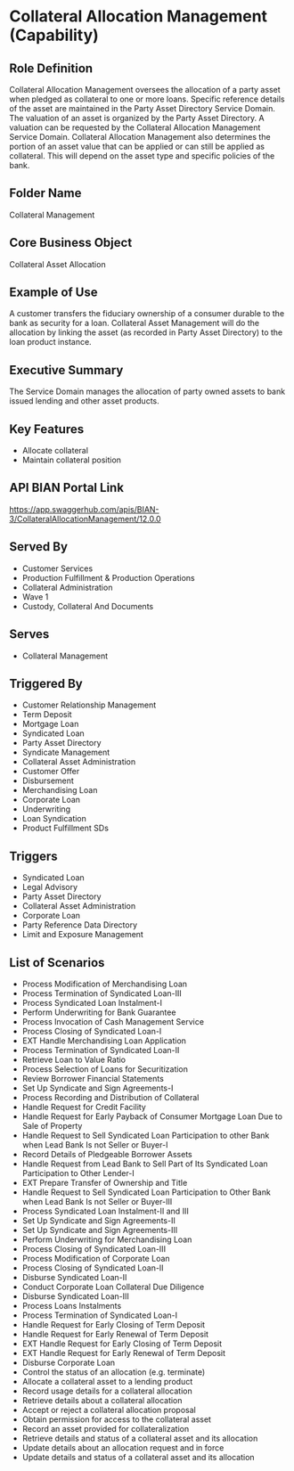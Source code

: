 # Collateral Allocation Management (Capability)

## Role Definition
Collateral Allocation Management oversees the allocation of a party asset when pledged as collateral to one or more loans. Specific reference details of the asset are maintained in the Party Asset Directory Service Domain. The valuation of an asset is organized by the Party Asset Directory. A valuation can be requested by the Collateral Allocation Management Service Domain. Collateral Allocation Management also determines the portion of an asset value that can be applied or can still be applied as collateral. This will depend on the asset type and specific policies of the bank.

## Folder Name
Collateral Management

## Core Business Object
Collateral Asset Allocation

## Example of Use
A customer transfers the fiduciary ownership of a consumer durable to the bank as security for a loan. Collateral Asset Management will do the allocation by linking the asset (as recorded in Party Asset Directory) to the loan product instance.

## Executive Summary
The Service Domain manages the allocation of party owned assets to bank issued lending and other asset products.

## Key Features
- Allocate collateral
- Maintain collateral position

## API BIAN Portal Link
https://app.swaggerhub.com/apis/BIAN-3/CollateralAllocationManagement/12.0.0

## Served By
- Customer Services
- Production Fulfillment & Production Operations
- Collateral Administration
- Wave 1
- Custody, Collateral And Documents

## Serves
- Collateral Management

## Triggered By
- Customer Relationship Management
- Term Deposit
- Mortgage Loan
- Syndicated Loan
- Party Asset Directory
- Syndicate Management
- Collateral Asset Administration
- Customer Offer
- Disbursement
- Merchandising Loan
- Corporate Loan
- Underwriting
- Loan Syndication
- Product Fulfillment SDs

## Triggers
- Syndicated Loan
- Legal Advisory
- Party Asset Directory
- Collateral Asset Administration
- Corporate Loan
- Party Reference Data Directory
- Limit and Exposure Management

## List of Scenarios
- Process Modification of Merchandising Loan
- Process Termination of Syndicated Loan-III
- Process Syndicated Loan Instalment-I
- Perform Underwriting for Bank Guarantee
- Process Invocation of Cash Management Service
- Process Closing of Syndicated Loan-I
- EXT Handle Merchandising Loan Application
- Process Termination of Syndicated Loan-II
- Retrieve Loan to Value Ratio
- Process Selection of Loans for Securitization
- Review Borrower Financial Statements
- Set Up Syndicate and Sign Agreements-I
- Process Recording and Distribution of Collateral
- Handle Request for Credit Facility
- Handle Request for Early Payback of Consumer Mortgage Loan Due to Sale of Property
- Handle Request to Sell Syndicated Loan Participation to other Bank when Lead Bank Is not Seller or Buyer-I
- Record Details of Pledgeable Borrower Assets
- Handle Request from Lead Bank to Sell Part of Its Syndicated Loan Participation to Other Lender-I
- EXT Prepare Transfer of Ownership and Title
- Handle Request to Sell Syndicated Loan Participation to Other Bank when Lead Bank Is not Seller or Buyer-III
- Process Syndicated Loan Instalment-II and III
- Set Up Syndicate and Sign Agreements-II
- Set Up Syndicate and Sign Agreements-III
- Perform Underwriting for Merchandising Loan
- Process Closing of Syndicated Loan-III
- Process Modification of Corporate Loan
- Process Closing of Syndicated Loan-II
- Disburse Syndicated Loan-II
- Conduct Corporate Loan Collateral Due Diligence
- Disburse Syndicated Loan-III
- Process Loans Instalments
- Process Termination of Syndicated Loan-I
- Handle Request for Early Closing of Term Deposit
- Handle Request for Early Renewal of Term Deposit
- EXT Handle Request for Early Closing of Term Deposit
- EXT Handle Request for Early Renewal of Term Deposit
- Disburse Corporate Loan
- Control the status of an allocation (e.g. terminate)
- Allocate a collateral asset to a lending product
- Record usage details for a collateral allocation
- Retrieve details about a collateral allocation
- Accept or reject a collateral allocation proposal
- Obtain permission for access to the collateral asset
- Record an asset provided for collateralization
- Retrieve details and status of a collateral asset and its allocation
- Update details about an allocation request and in force
- Update details and status of a collateral asset and its allocation